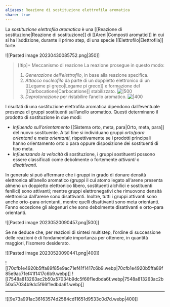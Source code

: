 ```yaml
---
aliases: Reazione di sostituzione elettrofila aromatica
share: true
---
```

La *sostituzione elettrofila aromatica* è una [[Reazione di sostituzione|Reazione di sostituzione]] di [[Areni|Composti aromatici]] in cui si ha l’addizione, durante il primo step, di una specie [[Elettrofilo|Elettrofila]] forte.

![[Pasted image 20230430085752.png|350]]

> [!tip]+ Meccanismo di reazione
> La reazione prosegue in questo modo:
> 1. *Generazione dell’elettrofilo*, in base alla reazione specifica.
> 2. *Attacco nucleofilo* da parte di un doppietto elettronico di un [[Legame pi greco|Legame pi greco]] e formazione del [[Carbocatione|Carbocatione]] stabilizzato.
>    ![|500](12686fc10b22937adab8877cbe3bd7ab_MD5%201.png)
> 3. *Deprotonazione* per ristabilire l’anello aromatico.
>    ![|400](44ec9fdbf494da78c7a8cf640a0bfb1c_MD5%201.png)

I risultati di una sostituzione elettrofila aromatica dipendono dall’eventuale presenza di gruppi sostituenti sull’anello aromatico.
Questi determinano il prodotto di sostituzione in due modi:
- *Influendo sull’orientamento* [[Sistema orto, meta, para|Orto, meta, para]] del nuovo sostituente. A tal fine si individuano gruppi *orto/para orientanti* e *meta orientanti*, rispettivamente se i prodotti principali hanno orientamento orto o para oppure disposizione dei sostituenti di tipo meta.
- *Influenzando la velocità* di sostituzione, i gruppi sostituenti possono essere classificati come debolmente o fortemente *attivanti* o *disattivanti*.

In generale si può affermare che i gruppi in grado di donare densità elettronica all’anello aromatico (gruppi il cui atomo legato all’arene presenta almeno un doppietto elettronico libero, sostituenti alchilici e sostituenti fenilici) sono attivanti; mentre gruppi elettronegativi che rimuovono densità elettronica dall’arene sono disattivanti.
Inoltre, tutti i gruppi attivanti sono anche orto–para orientanti, mentre quelli disattivanti sono meta orientanti.
Fanno eccezione gli alogenuri che sono debolmente disattivanti e orto–para orientanti.

![[Pasted image 20230520090457.png|500]]

Se ne deduce che, per reazioni di sintesi multistep, l’ordine di successione delle reazioni è di fondamentale importanza per ottenere, in quantità maggiori, l’isomero desiderato.

![[Pasted image 20230520090441.png|400]]



![[70cfb1e4920b5ffa89f85e9ac71ef41f1417c6b9.webp|70cfb1e4920b5ffa89f85e9ac71ef41f1417c6b9.webp]]
![[7548a813263ac2b50a57034b9dc5f66f1edbda6f.webp|7548a813263ac2b50a57034b9dc5f66f1edbda6f.webp]]

---
![[9e73a991ac36163574d2584cd11651d9533c0d7d.webp|400]]
